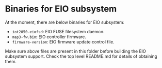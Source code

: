 # Binaries for EIO subsystem

At the moment, there are below binaries for EIO subsystem:

- `iot2050-eiofsd`: EIO FUSE filesystem daemon.
- `map3-fw.bin`: EIO controller firmware.
- `firmware-version`: EIO firmware update control file.

Make sure above files are present in this folder before building the EIO
subsystem support. Check the top level README.md for details of obtaining them.
